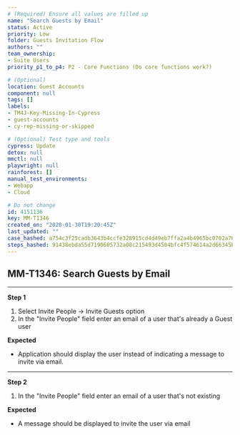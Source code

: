 ```yaml
---
# (Required) Ensure all values are filled up
name: "Search Guests by Email"
status: Active
priority: Low
folder: Guests Invitation Flow
authors: ""
team_ownership: 
- Suite Users
priority_p1_to_p4: P2 - Core Functions (Do core functions work?)

# (Optional)
location: Guest Accounts
component: null
tags: []
labels: 
- TM4J-Key-Missing-In-Cypress
- guest-accounts
- cy-rep-missing-or-skipped

# (Optional) Test type and tools
cypress: Update
detox: null
mmctl: null
playwright: null
rainforest: []
manual_test_environments: 
- Webapp
- Cloud

# Do not change
id: 4151136
key: MM-T1346
created_on: "2020-01-30T19:20:45Z"
last_updated: ""
case_hashed: a754c3f25cadb3643b4ccfe328915cd4d49eb7ffa2a4b4965bc0702a76de935da2b7b17e44385cdda2e2c0eaa4e09b7a
steps_hashed: 91438ebda55d7190605732a08c215493d4504bfc4f574614a2d66345b8a8131a87d4495e394d2b576f68219972c64a7b
---
```


<!-- (Auto-generated) Based on frontmatter's "key" and "name" -->

## MM-T1346: Search Guests by Email

---

**Step 1**

1. Select Invite People -> Invite Guests option
2. In the "Invite People" field enter an email of a user that's already a Guest user

**Expected**

- Application should display the user instead of indicating a message to invite via email.

---

**Step 2**

1. In the "Invite People" field enter an email of a user that's not existing

**Expected**

- A message should be displayed to invite the user via email
